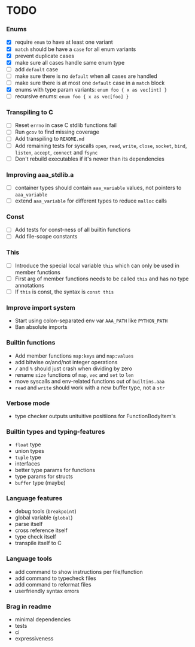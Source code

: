 # TODO

### Enums
- [x] require `enum` to have at least one variant
- [x] `match` should be have a `case` for all enum variants
- [x] prevent duplicate cases
- [x] make sure all cases handle same enum type
- [ ] add `default` case
- [ ] make sure there is no `default` when all cases are handled
- [ ] make sure there is at most one `default` case in a `match` block
- [x] enums with type param variants: `enum foo { x as vec[int] }`
- [ ] recursive enums: `enum foo { x as vec[foo] }`

### Transpiling to C
- [ ] Reset `errno` in case C stdlib functions fail
- [ ] Run `gcov` to find missing coverage
- [ ] Add transpiling to `README.md`
- [ ] Add remaining tests for syscalls `open`, `read`, `write`, `close`, `socket`, `bind`, `listen`, `accept`, `connect` and `fsync`
- [ ] Don't rebuild executables if it's newer than its dependencies

### Improving aaa_stdlib.a
- [ ] container types should contain `aaa_variable` values, not pointers to `aaa_variable`
- [ ] extend `aaa_variable` for different types to reduce `malloc` calls

### Const
- [ ] Add tests for const-ness of all builtin functions
- [ ] Add file-scope constants

### This
- [ ] Introduce the special local variable `this` which can only be used in member functions
- [ ] First arg of member functions needs to be called `this` and has no type annotations
- [ ] If `this` is const, the syntax is `const this`

### Improve import system
- Start using colon-separated env var `AAA_PATH` like `PYTHON_PATH`
- Ban absolute imports

### Builtin functions
- Add member functions `map:keys` and `map:values`
- add bitwise or/and/not integer operations
- `/` and `%` should just crash when dividing by zero
- rename `size` functions of `map`, `vec` and `set` to `len`
- move syscalls and env-related functions out of `builtins.aaa`
- `read` and `write` should work with a new buffer type, not a `str`

### Verbose mode
- type checker outputs unituitive positiions for FunctionBodyItem's

### Builtin types and typing-features
- `float` type
- union types
- `tuple` type
- interfaces
- better type params for functions
- type params for structs
- `buffer` type (maybe)

### Language features
- debug tools (`breakpoint`)
- global variable (`global`)
- parse itself
- cross reference itself
- type check itself
- transpile itself to C

### Language tools
- add command to show instructions per file/function
- add command to typecheck files
- add command to reformat files
- userfriendly syntax errors

### Brag in readme
- minimal dependencies
- tests
- ci
- expressiveness
